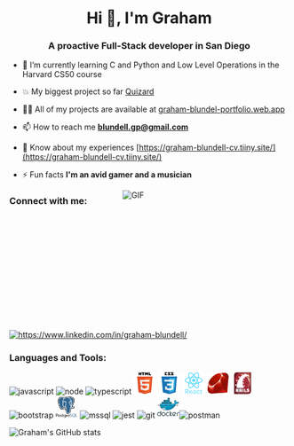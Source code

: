 <h1 align="center">Hi 👋, I'm Graham</h1>
<h3 align="center">A proactive Full-Stack developer in San Diego</h3>

- 🌱 I’m currently learning C and Python and Low Level Operations in the Harvard CS50 course

- 💥 My biggest project so far [Quizard](https://quizard-u7md.onrender.com/)

- 👨‍💻 All of my projects are available at [graham-blundel-portfolio.web.app](https://graham-blundel-portfolio.web.app)

- 📫 How to reach me **blundell.gp@gmail.com**

- 📄 Know about my experiences [https://graham-blundell-cv.tiiny.site/](https://graham-blundell-cv.tiiny.site/)

- ⚡ Fun facts **I'm an avid gamer and a musician**

<img align="right" alt="GIF" src="https://i.pinimg.com/originals/e4/26/70/e426702edf874b181aced1e2fa5c6cde.gif" width="300" height="250" />

<h3 align="left">Connect with me:</h3>
<p align="left">
<a href="https://www.linkedin.com/in/graham-blundell/" target="blank"><img align="center" src="https://raw.githubusercontent.com/rahuldkjain/github-profile-readme-generator/master/src/images/icons/Social/linked-in-alt.svg" alt="https://www.linkedin.com/in/graham-blundell/" height="30" width="40" /></a>
</p>

<h3 align="left">Languages and Tools:</h3>

<p align="left">
  <img src="https://cdn-icons-png.flaticon.com/128/5968/5968292.png" alt="javascript" width="40" height="40"/>
  <img src="https://cdn-icons-png.flaticon.com/128/919/919825.png" alt="node" width="40" height="40"/>
  <img src="https://cdn-icons-png.flaticon.com/128/5968/5968381.png" alt="typescript" width="40" height="40"/>
  <img src="https://raw.githubusercontent.com/devicons/devicon/master/icons/html5/html5-original-wordmark.svg" alt="html5" width="40" height="40"/>
  <img src="https://raw.githubusercontent.com/devicons/devicon/master/icons/css3/css3-original-wordmark.svg" alt="css3" width="40" height="40"/>
  <img src="https://raw.githubusercontent.com/devicons/devicon/master/icons/react/react-original-wordmark.svg" alt="react" width="40" height="40"/>
  <img src="https://raw.githubusercontent.com/devicons/devicon/master/icons/ruby/ruby-original.svg" alt="ruby" width="40" height="40"/>
  <img src="https://raw.githubusercontent.com/devicons/devicon/master/icons/rails/rails-original-wordmark.svg" alt="rails" width="40" height="40"/>
  <img src="https://cdn-icons-png.flaticon.com/128/5968/5968672.png" alt="bootstrap" width="40" height="40"/>
 <img src="https://raw.githubusercontent.com/devicons/devicon/master/icons/postgresql/postgresql-original-wordmark.svg" alt="postgresql" width="40" height="40"/>    <img src="https://cdn-icons-png.flaticon.com/128/4492/4492311.png" alt="mssql" width="40" height="40"/>
  <img src="https://www.vectorlogo.zone/logos/jestjsio/jestjsio-icon.svg" alt="jest" width="40" height="40"/>
  <img src="https://www.vectorlogo.zone/logos/git-scm/git-scm-icon.svg" alt="git" width="40" height="40"/>
  <img src="https://raw.githubusercontent.com/devicons/devicon/master/icons/docker/docker-original-wordmark.svg" alt="docker" width="40" height="40"/><img src="https://www.vectorlogo.zone/logos/getpostman/getpostman-icon.svg" alt="postman" width="40" height="40"/>
</p>

![Graham's GitHub stats](https://github-readme-stats.vercel.app/api?username=gb-webdev&theme=noctis_minimus&_show_icons=true)

